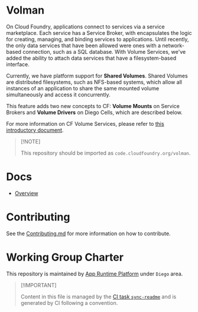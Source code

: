 # Volman

On Cloud Foundry, applications connect to services via a service
marketplace. Each service has a Service Broker, with encapsulates the
logic for creating, managing, and binding services to applications.
Until recently, the only data services that have been allowed were ones
with a network-based connection, such as a SQL database. With Volume
Services, we've added the ability to attach data services that have a
filesystem-based interface.

Currently, we have platform support for **Shared Volumes**. Shared
Volumes are distributed filesystems, such as NFS-based systems, which
allow all instances of an application to share the same mounted volume
simultaneously and access it concurrently.

This feature adds two new concepts to CF: **Volume Mounts** on Service
Brokers and **Volume Drivers** on Diego Cells, which are described
below.

For more information on CF Volume Services, please refer to [this
introductory
document](https://docs.google.com/document/d/1YtPMY9EjxlgJPa4SVVwIinfid_fshCF48xRhzyoZhrQ/edit?usp=sharing).

> \[!NOTE\]
>
> This repository should be imported as `code.cloudfoundry.org/volman`.

# Docs

-   [Overview](./docs/01-overview.md)

# Contributing

See the [Contributing.md](./.github/CONTRIBUTING.md) for more
information on how to contribute.

# Working Group Charter

This repository is maintained by [App Runtime
Platform](https://github.com/cloudfoundry/community/blob/main/toc/working-groups/app-runtime-platform.md)
under `Diego` area.

> \[!IMPORTANT\]
>
> Content in this file is managed by the [CI task
> `sync-readme`](https://github.com/cloudfoundry/wg-app-platform-runtime-ci/blob/c83c224ad06515ed52f51bdadf6075f56300ec93/shared/tasks/sync-readme/metadata.yml)
> and is generated by CI following a convention.
